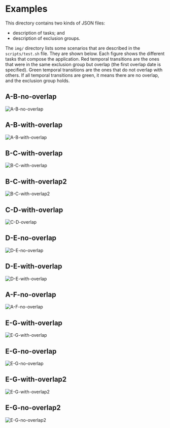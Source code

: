 # Examples

This directory contains two kinds of JSON files:
- description of tasks; and
- description of exclusion groups.

The `img/` directory lists some scenarios that are described in the
`scripts/test.sh` file. They are shown below. Each figure shows the different
tasks that compose the application. Red temporal transitions are the ones that
were in the same exclusion group but overlap (the first overlap date is
specified).  Green temporal transitions are the ones that do not overlap with
others.  If all temporal transitions are green, it means there are no overlap,
and the exclusion group holds.


## A-B-no-overlap

![A-B-no-overlap](img/A-B-no-overlap.dot.jpeg)

## A-B-with-overlap

![A-B-with-overlap](img/A-B-with-overlap.dot.jpeg)

## B-C-with-overlap

![B-C-with-overlap](img/B-C-with-overlap.dot.jpeg)

## B-C-with-overlap2

![B-C-with-overlap2](img/B-C-with-overlap2.dot.jpeg)

## C-D-with-overlap

![C-D-overlap](img/C-D-overlap.dot.jpeg)

## D-E-no-overlap

![D-E-no-overlap](img/D-E-no-overlap.dot.jpeg)

## D-E-with-overlap

![D-E-with-overlap](img/D-E-with-overlap.dot.jpeg)

## A-F-no-overlap

![A-F-no-overlap](img/A-F-no-overlap.dot.jpeg)

## E-G-with-overlap

![E-G-with-overlap](img/E-G-with-overlap.dot.jpeg)

## E-G-no-overlap

![E-G-no-overlap](img/E-G-no-overlap.dot.jpeg)

## E-G-with-overlap2

![E-G-with-overlap2](img/E-G-with-overlap2.dot.jpeg)

## E-G-no-overlap2

![E-G-no-overlap2](img/E-G-no-overlap2.dot.jpeg)
